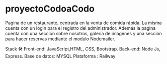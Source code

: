 # proyectoCodoaCodo

Pagina de un restaurante, centrada en la venta de comida rápida.
La misma cuenta con un login para el registro del administrador. 
Además la pagina cuenta con una sección sobre nosotros, galería de imágenes 
y una sección para hacer reservas mediante el modulo Nodemailer.

Stack 🛠️
Front-end: JavaScript,HTML, CSS, Bootstrap.
Back-end: Node Js, Express. 
Base de datos: MYSQL
Plataforma : Railway 
